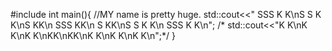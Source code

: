 #include<iostream>
int main(){
  //MY name is pretty huge.
  std::cout<<" SSS  K    K\nS   S K   K\nS     KK\n SSS  KK\n    S KK\nS   S K   K\n SSS  K    K\n";
 /* std::cout<<"K    K\nK   K\nK  K\nKK\nKK\nK  K\nK   K\nK    K\n";*/
}

